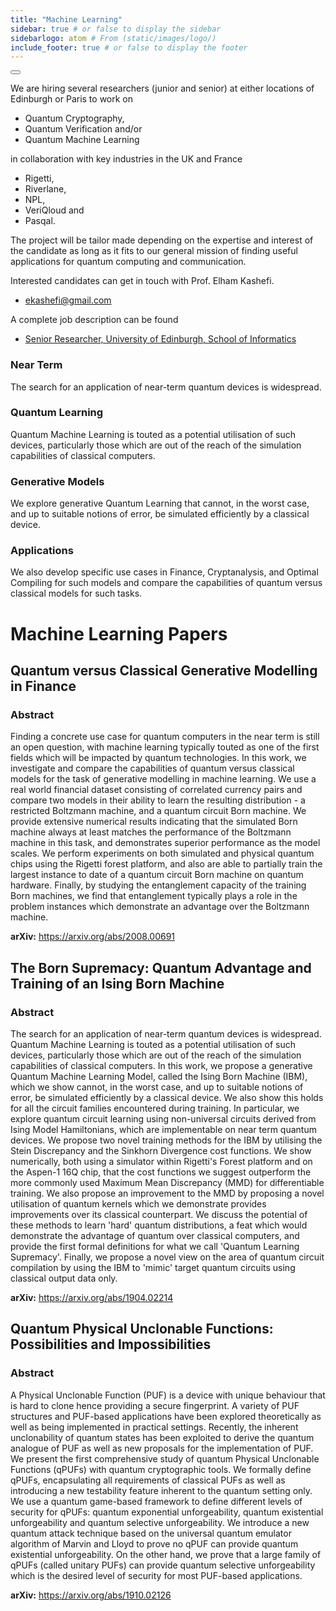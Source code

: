 ```yaml
---
title: "Machine Learning"
sidebar: true # or false to display the sidebar
sidebarlogo: atom # From (static/images/logo/)
include_footer: true # or false to display the footer
---
```

<div class="notification has-background-primary is-light is-light has-text-grey-darker	">
  <button class="delete"></button>
  <p>
  We are hiring several researchers (junior and senior) at either locations of Edinburgh or Paris to work on 
  <ul>
    <li>Quantum Cryptography,</li>
    <li>Quantum Verification and/or</li>
    <li>Quantum Machine Learning</li>
  </ul>
  in collaboration with key industries in the UK and France 
    <ul>
    <li>Rigetti,</li>
    <li>Riverlane,</li>
    <li>NPL,</li>
    <li>VeriQloud and </li>
    <li>Pasqal.</li>
  </ul>
  </p>
  
<p>The project will be tailor made depending on the expertise and interest of the candidate as long as it fits to our general mission of finding useful applications for quantum computing and communication.</p>

<p>Interested candidates can get in touch with Prof. Elham Kashefi.
<ul>
  <li><a href = "mailto: ekashefi@gmail.com">ekashefi@gmail.com</a></li>
</ul>
</p>

<p>A complete job description can be found
<ul>
<li><a href="https://elxw.fa.em3.oraclecloud.com/hcmUI/CandidateExperience/en/sites/CX_1001/job/5321/?utm_medium=jobshare">Senior Researcher, University of Edinburgh, School of Informatics</a></li>
</ul>
</p>
</div>

### Near Term

The search for an application of near-term quantum devices is widespread. 

### Quantum Learning

Quantum Machine Learning is touted as a potential utilisation of such devices, particularly those which are out of the reach of the simulation capabilities of classical computers. 

### Generative Models

We explore generative Quantum Learning that cannot, in the worst case, and up to suitable notions of error, be simulated efficiently by a classical device. 

### Applications

We also develop specific use cases in Finance, Cryptanalysis, and Optimal Compiling for such models and compare the capabilities of quantum versus classical models for such tasks.

# Machine Learning Papers

## Quantum versus Classical Generative Modelling in Finance

### Abstract

Finding a concrete use case for quantum computers in the near term is still an open question, with machine learning typically touted as one of the first fields which will be impacted by quantum technologies. In this work, we investigate and compare the capabilities of quantum versus classical models for the task of generative modelling in machine learning. We use a real world financial dataset consisting of correlated currency pairs and compare two models in their ability to learn the resulting distribution - a restricted Boltzmann machine, and a quantum circuit Born machine. We provide extensive numerical results indicating that the simulated Born machine always at least matches the performance of the Boltzmann machine in this task, and demonstrates superior performance as the model scales. We perform experiments on both simulated and physical quantum chips using the Rigetti forest platform, and also are able to partially train the largest instance to date of a quantum circuit Born machine on quantum hardware. Finally, by studying the entanglement capacity of the training Born machines, we find that entanglement typically plays a role in the problem instances which demonstrate an advantage over the Boltzmann machine.

**arXiv:** https://arxiv.org/abs/2008.00691


## The Born Supremacy: Quantum Advantage and Training of an Ising Born Machine

### Abstract

The search for an application of near-term quantum devices is widespread. Quantum Machine Learning is touted as a potential utilisation of such devices, particularly those which are out of the reach of the simulation capabilities of classical computers. In this work, we propose a generative Quantum Machine Learning Model, called the Ising Born Machine (IBM), which we show cannot, in the worst case, and up to suitable notions of error, be simulated efficiently by a classical device. We also show this holds for all the circuit families encountered during training. In particular, we explore quantum circuit learning using non-universal circuits derived from Ising Model Hamiltonians, which are implementable on near term quantum devices.
We propose two novel training methods for the IBM by utilising the Stein Discrepancy and the Sinkhorn Divergence cost functions. We show numerically, both using a simulator within Rigetti's Forest platform and on the Aspen-1 16Q chip, that the cost functions we suggest outperform the more commonly used Maximum Mean Discrepancy (MMD) for differentiable training. We also propose an improvement to the MMD by proposing a novel utilisation of quantum kernels which we demonstrate provides improvements over its classical counterpart. We discuss the potential of these methods to learn 'hard' quantum distributions, a feat which would demonstrate the advantage of quantum over classical computers, and provide the first formal definitions for what we call 'Quantum Learning Supremacy'. Finally, we propose a novel view on the area of quantum circuit compilation by using the IBM to 'mimic' target quantum circuits using classical output data only.

**arXiv:** https://arxiv.org/abs/1904.02214

## Quantum Physical Unclonable Functions: Possibilities and Impossibilities

### Abstract

A Physical Unclonable Function (PUF) is a device with unique behaviour that is hard to clone hence providing a secure fingerprint. A variety of PUF structures and PUF-based applications have been explored theoretically as well as being implemented in practical settings. Recently, the inherent unclonability of quantum states has been exploited to derive the quantum analogue of PUF as well as new proposals for the implementation of PUF. We present the first comprehensive study of quantum Physical Unclonable Functions (qPUFs) with quantum cryptographic tools. We formally define qPUFs, encapsulating all requirements of classical PUFs as well as introducing a new testability feature inherent to the quantum setting only. We use a quantum game-based framework to define different levels of security for qPUFs: quantum exponential unforgeability, quantum existential unforgeability and quantum selective unforgeability. We introduce a new quantum attack technique based on the universal quantum emulator algorithm of Marvin and Lloyd to prove no qPUF can provide quantum existential unforgeability. On the other hand, we prove that a large family of qPUFs (called unitary PUFs) can provide quantum selective unforgeability which is the desired level of security for most PUF-based applications.

**arXiv:** https://arxiv.org/abs/1910.02126


